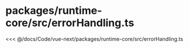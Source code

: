 # packages/runtime-core/src/errorHandling.ts

<<< @/docs/Code/vue-next/packages/runtime-core/src/errorHandling.ts
